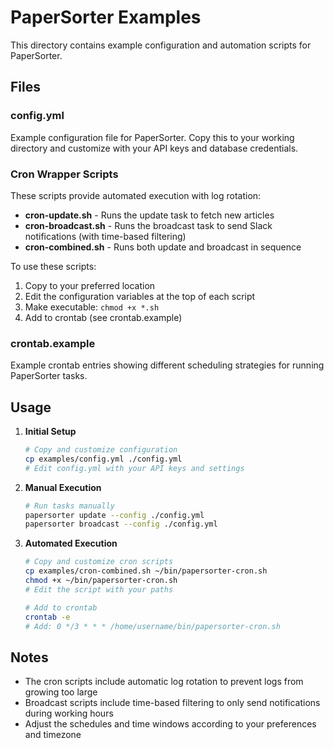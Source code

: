 # PaperSorter Examples

This directory contains example configuration and automation scripts for PaperSorter.

## Files

### config.yml
Example configuration file for PaperSorter. Copy this to your working directory and customize with your API keys and database credentials.

### Cron Wrapper Scripts

These scripts provide automated execution with log rotation:

- **cron-update.sh** - Runs the update task to fetch new articles
- **cron-broadcast.sh** - Runs the broadcast task to send Slack notifications (with time-based filtering)
- **cron-combined.sh** - Runs both update and broadcast in sequence

To use these scripts:
1. Copy to your preferred location
2. Edit the configuration variables at the top of each script
3. Make executable: `chmod +x *.sh`
4. Add to crontab (see crontab.example)

### crontab.example
Example crontab entries showing different scheduling strategies for running PaperSorter tasks.

## Usage

1. **Initial Setup**
   ```bash
   # Copy and customize configuration
   cp examples/config.yml ./config.yml
   # Edit config.yml with your API keys and settings
   ```

2. **Manual Execution**
   ```bash
   # Run tasks manually
   papersorter update --config ./config.yml
   papersorter broadcast --config ./config.yml
   ```

3. **Automated Execution**
   ```bash
   # Copy and customize cron scripts
   cp examples/cron-combined.sh ~/bin/papersorter-cron.sh
   chmod +x ~/bin/papersorter-cron.sh
   # Edit the script with your paths

   # Add to crontab
   crontab -e
   # Add: 0 */3 * * * /home/username/bin/papersorter-cron.sh
   ```

## Notes

- The cron scripts include automatic log rotation to prevent logs from growing too large
- Broadcast scripts include time-based filtering to only send notifications during working hours
- Adjust the schedules and time windows according to your preferences and timezone